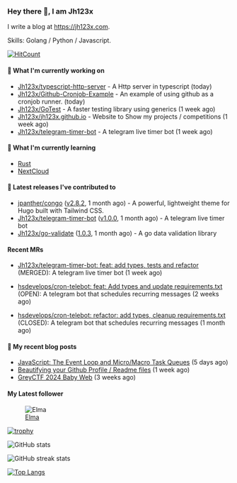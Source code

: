 ### Hey there 👋, I am Jh123x

I write a blog at https://jh123x.com.

Skills: Golang / Python / Javascript.

[![HitCount](https://hits.dwyl.com/jh123x/jh123x.svg?style=flat-square)](http://hits.dwyl.com/jh123x/jh123x)

#### 👷 What I'm currently working on

- [Jh123x/typescript-http-server](https://github.com/Jh123x/typescript-http-server) - A Http server in typescript (today)
- [Jh123x/Github-Cronjob-Example](https://github.com/Jh123x/Github-Cronjob-Example) - An example of using github as a cronjob runner. (today)
- [Jh123x/GoTest](https://github.com/Jh123x/GoTest) - A faster testing library using generics (1 week ago)
- [Jh123x/jh123x.github.io](https://github.com/Jh123x/jh123x.github.io) - Website to Show my projects / competitions (1 week ago)
- [Jh123x/telegram-timer-bot](https://github.com/Jh123x/telegram-timer-bot) - A telegram live timer bot (1 week ago)

#### 🌱 What I'm currently learning
- [Rust](https://www.rust-lang.org/ "Rust")
- [NextCloud](https://nextcloud.com/ "NextCloud")

#### 🔭 Latest releases I've contributed to

- [jpanther/congo](https://github.com/jpanther/congo) ([v2.8.2](https://github.com/jpanther/congo/releases/tag/v2.8.2), 1 month ago) - A powerful, lightweight theme for Hugo built with Tailwind CSS.
- [Jh123x/telegram-timer-bot](https://github.com/Jh123x/telegram-timer-bot) ([v1.0.0](https://github.com/Jh123x/telegram-timer-bot/releases/tag/v1.0.0), 1 month ago) - A telegram live timer bot
- [Jh123x/go-validate](https://github.com/Jh123x/go-validate) ([1.0.3](https://github.com/Jh123x/go-validate/releases/tag/1.0.3), 1 month ago) - A go data validation library

#### Recent MRs


-    [Jh123x/telegram-timer-bot: feat: add types, tests and refactor](https://github.com/Jh123x/telegram-timer-bot/pull/2) (MERGED): A telegram live timer bot (1 week ago)

-    [hsdevelops/cron-telebot: feat: Add types and update requirements.txt](https://github.com/hsdevelops/cron-telebot/pull/30) (OPEN): A telegram bot that schedules recurring messages (2 weeks ago)

-    [hsdevelops/cron-telebot: refactor: add types, cleanup requirements.txt](https://github.com/hsdevelops/cron-telebot/pull/28) (CLOSED): A telegram bot that schedules recurring messages (1 month ago)


#### 📜 My recent blog posts

- [JavaScript: The Event Loop and Micro/Macro Task Queues](https://jh123x.com/blog/2024/learning-more-about-javascript/) (5 days ago)
- [Beautifying your Github Profile / Readme files](https://jh123x.com/blog/2024/beautifying-your-github-page/) (1 week ago)
- [GreyCTF 2024 Baby Web](https://jh123x.com/blog/2024/greyctf24-baby-web/) (3 weeks ago)

#### My Latest follower


<figure>
  <img src="https://avatars.githubusercontent.com/u/76640319?u=1e7343ab8580c4ddafa6ebbb5a0f4cbb51383ad3&amp;v=4" alt="Elma"/>
  <figcaption><a href="https://github.com/caprinux">Elma</a></figcaption>
</figure>


[![trophy](https://github-profile-trophy.vercel.app/?username=Jh123x)](https://github.com/ryo-ma/github-profile-trophy)

![GitHub stats](https://github-readme-stats.vercel.app/api?username=Jh123x&show_icons=true)  

![GitHub streak stats](https://streak-stats.demolab.com/?user=Jh123x)  

[![Top Langs](https://github-readme-stats.vercel.app/api/top-langs/?username=Jh123x)](https://github.com/anuraghazra/github-readme-stats)
